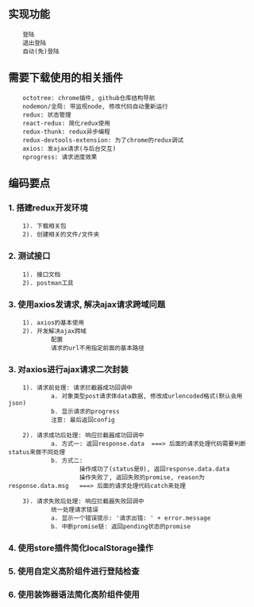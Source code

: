 ## 实现功能
		登陆
		退出登陆
		自动(免)登陆

## 需要下载使用的相关插件
		octotree: chrome插件, github仓库结构导航
		nodemon/全局: 带监视node, 修改代码自动重新运行
		redux: 状态管理
		react-redux: 简化redux使用
		redux-thunk: redux异步编程
		redux-devtools-extension: 为了chrome的redux调试
		axios: 发ajax请求(与后台交互)
		nprogress: 请求进度效果

## 编码要点
### 1. 搭建redux开发环境
		1). 下载相关包
		2). 创建相关的文件/文件夹

### 2. 测试接口
		1). 接口文档
		2). postman工具

### 3. 使用axios发请求, 解决ajax请求跨域问题
		1). axios的基本使用
		2). 开发解决ajax跨域
				配置
				请求的url不用指定前面的基本路径

### 3. 对axios进行ajax请求二次封装
		1). 请求前处理: 请求拦截器成功回调中
				a. 对象类型post请求体data数据, 修改成urlencoded格式(默认会用json)
				b. 显示请求的progress
				注意: 最后返回config

		2). 请求成功后处理: 响应拦截器成功回调中
				a. 方式一: 返回response.data  ===> 后面的请求处理代码需要判断status来做不同处理
				b. 方式二:
						操作成功了(status是0), 返回response.data.data  
						操作失败了, 返回失败的promise, reason为response.data.msg   ===> 后面的请求处理代码catch来处理

		3). 请求失败后处理: 响应拦截器失败回调中
				统一处理请求错误
				a. 显示一个错误提示: '请求出错: ' + error.message
				b. 中断promise链: 返回pending状态的promise


### 4. 使用store插件简化localStorage操作

### 5. 使用自定义高阶组件进行登陆检查

### 6. 使用装饰器语法简化高阶组件使用
